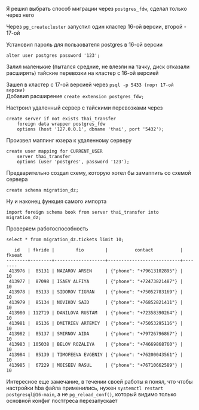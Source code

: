 Я решил выбрать способ миграции через `postgres_fdw`, сделал только через него

Через `pg_createcluster` запустил один кластер 16-ой версии, второй - 17-ой

Установил пароль для пользователя postgres в 16-ой версии
```postgresql
alter user postgres password '123';
```

Залил маленькие (пытался средние, не влезли на тачку, диск отказали расширять) тайские перевозки на кластер с 16-ой версией

Зашел в кластер с 17-ой версией через `psql -p 5433 (порт 17-ой версии)`  
Добавил расширение 
`create extension postgres_fdw;`

Настроил удаленный сервер с тайскими перевозками через
```postgresql
create server if not exists thai_transfer 
    foreign data wrapper postgres_fdw
    options (host '127.0.0.1', dbname 'thai', port '5432');
```

Произвел маппинг юзера к удаленному серверу 
```postgresql
create user mapping for CURRENT_USER
    server thai_transfer
    options (user 'postgres', password '123');
```

Предварительно создал схему, которую хотел бы замаппить со схемой сервера
```postgresql
create schema migration_dz;
```

Ну и наконец функция самого импорта
```postgresql
import foreign schema book from server thai_transfer into migration_dz;
```

Проверяем работоспособность
```postgresql
select * from migration_dz.tickets limit 10;
```
```text
   id   | fkride |        fio        |          contact          | fkseat
--------+--------+-------------------+---------------------------+--------
 413976 |  85131 | NAZAROV ARSEN     | {"phone": "+79613102895"} |     10
 413977 |  87098 | ISAEV ALFIYA      | {"phone": "+72473821487"} |     10
 413978 |  85133 | SIDOROV TIGRAN    | {"phone": "+75052783169"} |     10
 413979 |  85134 | NOVIKOV SAID      | {"phone": "+76852821411"} |     10
 413980 | 112719 | DANILOVA RUSTAM   | {"phone": "+72358390264"} |     10
 413981 |  85136 | DMITRIEV ARTEMIY  | {"phone": "+75053295116"} |     10
 413982 |  85137 | SMIRNOV AIDA      | {"phone": "+79726796867"} |     10
 413983 | 105038 | BELOV ROZALIYA    | {"phone": "+74669868760"} |     10
 413984 |  85139 | TIMOFEEVA EVGENIY | {"phone": "+76200043561"} |     10
 413985 |  67229 | MOISEEV RASUL     | {"phone": "+76710662589"} |     10
```

Интересное еще замечание, в течении своей работы я понял, что чтобы настройки hba файла
 применились, нужен `systemctl restart postgresql@16-main`, а не `pg_reload_conf()`, 
который видимо только основной конфиг постгреса перезапускает